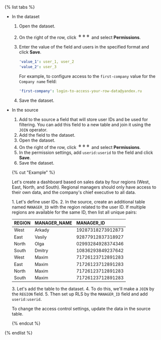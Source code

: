 {% list tabs %}

- In the dataset

  1. Open the dataset.
  1. On the right of the row, click ![image](../../../_assets/datalens/horizontal-ellipsis.svg) and select **Permissions**.
  1. Enter the value of the field and users in the specified format and click **Save**.

      ```yaml
      'value_1': user_1, user_2
      'value_2': user_3
      ```

      For example, to configure access to the `first-company` value for the `Company name` field:

      ```yaml
      'first-company': login-to-access-your-row-data@yandex.ru
      ```

  1. Save the dataset.

- In the source

  1. Add to the source a field that will store user IDs and be used for filtering. You can add this field to a new table and join it using the `JOIN` operator.
  1. Add the field to the dataset.
  1. Open the dataset.
  1. On the right of the row, click ![image](../../../_assets/datalens/horizontal-ellipsis.svg) and select **Permissions**.
  1. In the permission settings, add `userid:userid` to the field and click **Save**.
  1. Save the dataset.

  {% cut "Example" %}

  Let's create a dashboard based on sales data by four regions (West, East, North, and South). Regional managers should only have access to their own data, and the company's chief executive to all data.

  1\. Let's define user IDs.
  2\. In the source, create an additional table named `MANAGER_ID` with the region related to the user ID. If multiple regions are available for the same ID, then list all unique pairs:

    | REGION | MANAGER_NAME | MANAGER_ID |
    | -------- | -------------- | ------------------- |
    | West | Arkady | 19287318273912873 |
    | East | Vasily | 92877912837318927 |
    | North | Olga | 02993284928374346 |
    | South | Dmitry | 10836293849237642 |
    | West | Maxim | 71726123712891283 |
    | East | Maxim | 71726123712891283 |
    | North | Maxim | 71726123712891283 |
    | South | Maxim | 71726123712891283 |

  3\. Let's add the table to the dataset.
  4\. To do this, we'll make a `JOIN` by the `REGION` field.
  5\. Then set up RLS by the `MANAGER_ID` field and add `userid:userid`.

  To change the access control settings, update the data in the source table.

  {% endcut %}

{% endlist %}
